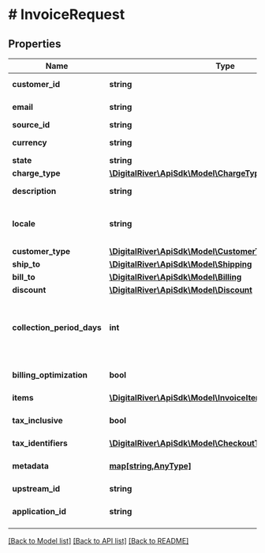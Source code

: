 # # InvoiceRequest

## Properties

Name | Type | Description | Notes
------------ | ------------- | ------------- | -------------
**customer_id** | **string** | The identifier of the invoiced customer. | 
**email** | **string** | The email address of the invoiced customer. | [optional] 
**source_id** | **string** | The unique identifier of a Source. | [optional] 
**currency** | **string** | A three-letter ISO 4217 currency code. | 
**state** | **string** | The state of the invoice. | [optional] 
**charge_type** | [**\DigitalRiver\ApiSdk\Model\ChargeType**](ChargeType.md) |  | [optional] 
**description** | **string** | An arbitrary string attached to the invoice. | [optional] 
**locale** | **string** | A designator that combines the two-letter ISO 639-1 language code with the ISO 3166-1 alpha-2 country code. | [optional] 
**customer_type** | [**\DigitalRiver\ApiSdk\Model\CustomerType**](CustomerType.md) |  | [optional] 
**ship_to** | [**\DigitalRiver\ApiSdk\Model\Shipping**](Shipping.md) |  | [optional] 
**bill_to** | [**\DigitalRiver\ApiSdk\Model\Billing**](Billing.md) |  | [optional] 
**discount** | [**\DigitalRiver\ApiSdk\Model\Discount**](Discount.md) |  | [optional] 
**collection_period_days** | **int** | The number of days that Digital River attempts to collect payment if &lt;code&gt;billingOptimization&lt;/code&gt; is set to &lt;code&gt;true&lt;/code&gt;. The default is 30 days. | [optional] 
**billing_optimization** | **bool** | Indicates whether billing is optimized. The default is &lt;code&gt;true&lt;/code&gt;. | [optional] 
**items** | [**\DigitalRiver\ApiSdk\Model\InvoiceItemRequest[]**](InvoiceItemRequest.md) |  | 
**tax_inclusive** | **bool** | If &lt;code&gt;true&lt;/code&gt;, indicates that the prices supplied are tax inclusive. | [optional] 
**tax_identifiers** | [**\DigitalRiver\ApiSdk\Model\CheckoutTaxIdentifierRequest[]**](CheckoutTaxIdentifierRequest.md) |  | [optional] 
**metadata** | [**map[string,AnyType]**](AnyType.md) | Key-value pairs used to store additional data. Value can be string, boolean or integer types. | [optional] 
**upstream_id** | **string** | The upstream identifier. | [optional] 
**application_id** | **string** | The identifier of the client application that created the checkout. | [optional] 

[[Back to Model list]](../../README.md#documentation-for-models) [[Back to API list]](../../README.md#documentation-for-api-endpoints) [[Back to README]](../../README.md)


